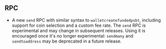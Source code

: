 RPC
---
- A new `send` RPC with similar syntax to `walletcreatefundedpsbt`, including
  support for coin selection and a custom fee rate. The `send` RPC is experimental
  and may change in subsequent releases. Using it is encouraged once it's no
  longer experimental: `sendmany` and `sendtoaddress` may be deprecated in a future release.

